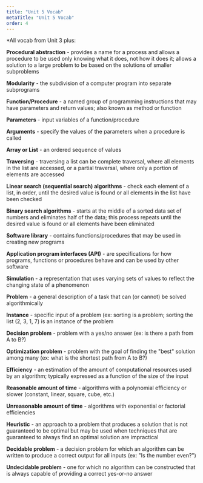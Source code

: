 ```yaml
---
title: "Unit 5 Vocab"
metaTitle: "Unit 5 Vocab"
order: 4
---
```


*All vocab from Unit 3 plus:

**Procedural abstraction** - provides a name for a process and allows a procedure to be used only knowing what it does, not how it does it; allows a solution to a large problem to be based on the solutions of smaller subproblems

**Modularity** - the subdivision of a computer program into separate subprograms

**Function/Procedure** - a named group of programming instructions that may have parameters and return values; also known as method or function

**Parameters** - input variables of a function/procedure

**Arguments** - specify the values of the parameters when a procedure is called

**Array or List** - an ordered sequence of values

**Traversing** - traversing a list can be complete traversal, where all elements in the list are accessed, or a partial traversal, where only a portion of elements are accessed

**Linear search (sequential search) algorithms** - check each element of a list, in order, until the desired value is found or all elements in the list have been checked

**Binary search algorithms** - starts at the middle of a sorted data set of numbers and eliminates half of the data; this process repeats until the desired value is found or all elements have been eliminated

**Software library** - contains functions/procedures that may be used in creating new programs

**Application program interfaces (API)** - are specifications for how programs, functions or procedures behave and can be used by other software

**Simulation** - a representation that uses varying sets of values to reflect the changing state of a phenomenon

**Problem** - a general description of a task that can (or cannot) be solved algorithmically

**Instance** - specific input of a problem (ex: sorting is a problem; sorting the list (2, 3, 1, 7) is an instance of the problem

**Decision problem** - problem with a yes/no answer (ex: is there a path from A to B?)

**Optimization problem** - problem with the goal of finding the "best" solution among many (ex: what is the shortest path from A to B?)

**Efficiency** - an estimation of the amount of computational resources used by an algorithm; typically expressed as a function of the size of the input

**Reasonable amount of time** - algorithms with a polynomial efficiency or slower (constant, linear, square, cube, etc.)

**Unreasonable amount of time** - algorithms with exponential or factorial efficiencies

**Heuristic** - an approach to a problem that produces a solution that is not guaranteed to be optimal but may be used when techniques that are guaranteed to always find an optimal solution are impractical

**Decidable problem** - a decision problem for which an algorithm can be written to produce a correct output for all inputs (ex: "Is the number even?")

**Undecidable problem** - one for which no algorithm can be constructed that is always capable of providing a correct yes-or-no answer